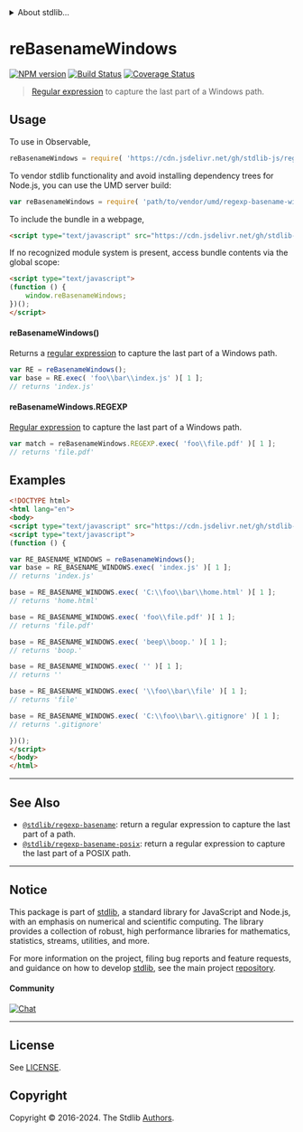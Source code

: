 <!--

@license Apache-2.0

Copyright (c) 2018 The Stdlib Authors.

Licensed under the Apache License, Version 2.0 (the "License");
you may not use this file except in compliance with the License.
You may obtain a copy of the License at

   http://www.apache.org/licenses/LICENSE-2.0

Unless required by applicable law or agreed to in writing, software
distributed under the License is distributed on an "AS IS" BASIS,
WITHOUT WARRANTIES OR CONDITIONS OF ANY KIND, either express or implied.
See the License for the specific language governing permissions and
limitations under the License.

-->


<details>
  <summary>
    About stdlib...
  </summary>
  <p>We believe in a future in which the web is a preferred environment for numerical computation. To help realize this future, we've built stdlib. stdlib is a standard library, with an emphasis on numerical and scientific computation, written in JavaScript (and C) for execution in browsers and in Node.js.</p>
  <p>The library is fully decomposable, being architected in such a way that you can swap out and mix and match APIs and functionality to cater to your exact preferences and use cases.</p>
  <p>When you use stdlib, you can be absolutely certain that you are using the most thorough, rigorous, well-written, studied, documented, tested, measured, and high-quality code out there.</p>
  <p>To join us in bringing numerical computing to the web, get started by checking us out on <a href="https://github.com/stdlib-js/stdlib">GitHub</a>, and please consider <a href="https://opencollective.com/stdlib">financially supporting stdlib</a>. We greatly appreciate your continued support!</p>
</details>

# reBasenameWindows

[![NPM version][npm-image]][npm-url] [![Build Status][test-image]][test-url] [![Coverage Status][coverage-image]][coverage-url] <!-- [![dependencies][dependencies-image]][dependencies-url] -->

> [Regular expression][regexp] to capture the last part of a Windows path.



<section class="usage">

## Usage

To use in Observable,

```javascript
reBasenameWindows = require( 'https://cdn.jsdelivr.net/gh/stdlib-js/regexp-basename-windows@umd/browser.js' )
```

To vendor stdlib functionality and avoid installing dependency trees for Node.js, you can use the UMD server build:

```javascript
var reBasenameWindows = require( 'path/to/vendor/umd/regexp-basename-windows/index.js' )
```

To include the bundle in a webpage,

```html
<script type="text/javascript" src="https://cdn.jsdelivr.net/gh/stdlib-js/regexp-basename-windows@umd/browser.js"></script>
```

If no recognized module system is present, access bundle contents via the global scope:

```html
<script type="text/javascript">
(function () {
    window.reBasenameWindows;
})();
</script>
```

#### reBasenameWindows()

Returns a [regular expression][regexp] to capture the last part of a Windows path. 

```javascript
var RE = reBasenameWindows();
var base = RE.exec( 'foo\\bar\\index.js' )[ 1 ];
// returns 'index.js'
```

#### reBasenameWindows.REGEXP

[Regular expression][regexp] to capture the last part of a Windows path. 

```javascript
var match = reBasenameWindows.REGEXP.exec( 'foo\\file.pdf' )[ 1 ];
// returns 'file.pdf'
```

</section>

<!-- /.usage -->

<section class="examples">

## Examples

<!-- eslint no-undef: "error" -->

```html
<!DOCTYPE html>
<html lang="en">
<body>
<script type="text/javascript" src="https://cdn.jsdelivr.net/gh/stdlib-js/regexp-basename-windows@umd/browser.js"></script>
<script type="text/javascript">
(function () {

var RE_BASENAME_WINDOWS = reBasenameWindows();
var base = RE_BASENAME_WINDOWS.exec( 'index.js' )[ 1 ];
// returns 'index.js'

base = RE_BASENAME_WINDOWS.exec( 'C:\\foo\\bar\\home.html' )[ 1 ];
// returns 'home.html'

base = RE_BASENAME_WINDOWS.exec( 'foo\\file.pdf' )[ 1 ];
// returns 'file.pdf'

base = RE_BASENAME_WINDOWS.exec( 'beep\\boop.' )[ 1 ];
// returns 'boop.'

base = RE_BASENAME_WINDOWS.exec( '' )[ 1 ];
// returns ''

base = RE_BASENAME_WINDOWS.exec( '\\foo\\bar\\file' )[ 1 ];
// returns 'file'

base = RE_BASENAME_WINDOWS.exec( 'C:\\foo\\bar\\.gitignore' )[ 1 ];
// returns '.gitignore'

})();
</script>
</body>
</html>
```

</section>

<!-- /.examples -->

<!-- Section for related `stdlib` packages. Do not manually edit this section, as it is automatically populated. -->

<section class="related">

* * *

## See Also

-   <span class="package-name">[`@stdlib/regexp-basename`][@stdlib/regexp/basename]</span><span class="delimiter">: </span><span class="description">return a regular expression to capture the last part of a path.</span>
-   <span class="package-name">[`@stdlib/regexp-basename-posix`][@stdlib/regexp/basename-posix]</span><span class="delimiter">: </span><span class="description">return a regular expression to capture the last part of a POSIX path.</span>

</section>

<!-- /.related -->

<!-- Section for all links. Make sure to keep an empty line after the `section` element and another before the `/section` close. -->


<section class="main-repo" >

* * *

## Notice

This package is part of [stdlib][stdlib], a standard library for JavaScript and Node.js, with an emphasis on numerical and scientific computing. The library provides a collection of robust, high performance libraries for mathematics, statistics, streams, utilities, and more.

For more information on the project, filing bug reports and feature requests, and guidance on how to develop [stdlib][stdlib], see the main project [repository][stdlib].

#### Community

[![Chat][chat-image]][chat-url]

---

## License

See [LICENSE][stdlib-license].


## Copyright

Copyright &copy; 2016-2024. The Stdlib [Authors][stdlib-authors].

</section>

<!-- /.stdlib -->

<!-- Section for all links. Make sure to keep an empty line after the `section` element and another before the `/section` close. -->

<section class="links">

[npm-image]: http://img.shields.io/npm/v/@stdlib/regexp-basename-windows.svg
[npm-url]: https://npmjs.org/package/@stdlib/regexp-basename-windows

[test-image]: https://github.com/stdlib-js/regexp-basename-windows/actions/workflows/test.yml/badge.svg?branch=v0.2.2
[test-url]: https://github.com/stdlib-js/regexp-basename-windows/actions/workflows/test.yml?query=branch:v0.2.2

[coverage-image]: https://img.shields.io/codecov/c/github/stdlib-js/regexp-basename-windows/main.svg
[coverage-url]: https://codecov.io/github/stdlib-js/regexp-basename-windows?branch=main

<!--

[dependencies-image]: https://img.shields.io/david/stdlib-js/regexp-basename-windows.svg
[dependencies-url]: https://david-dm.org/stdlib-js/regexp-basename-windows/main

-->

[chat-image]: https://img.shields.io/gitter/room/stdlib-js/stdlib.svg
[chat-url]: https://app.gitter.im/#/room/#stdlib-js_stdlib:gitter.im

[stdlib]: https://github.com/stdlib-js/stdlib

[stdlib-authors]: https://github.com/stdlib-js/stdlib/graphs/contributors

[umd]: https://github.com/umdjs/umd
[es-module]: https://developer.mozilla.org/en-US/docs/Web/JavaScript/Guide/Modules

[deno-url]: https://github.com/stdlib-js/regexp-basename-windows/tree/deno
[deno-readme]: https://github.com/stdlib-js/regexp-basename-windows/blob/deno/README.md
[umd-url]: https://github.com/stdlib-js/regexp-basename-windows/tree/umd
[umd-readme]: https://github.com/stdlib-js/regexp-basename-windows/blob/umd/README.md
[esm-url]: https://github.com/stdlib-js/regexp-basename-windows/tree/esm
[esm-readme]: https://github.com/stdlib-js/regexp-basename-windows/blob/esm/README.md
[branches-url]: https://github.com/stdlib-js/regexp-basename-windows/blob/main/branches.md

[stdlib-license]: https://raw.githubusercontent.com/stdlib-js/regexp-basename-windows/main/LICENSE

[regexp]: https://developer.mozilla.org/en-US/docs/Web/JavaScript/Guide/Regular_Expressions

<!-- <related-links> -->

[@stdlib/regexp/basename]: https://github.com/stdlib-js/regexp-basename/tree/umd

[@stdlib/regexp/basename-posix]: https://github.com/stdlib-js/regexp-basename-posix/tree/umd

<!-- </related-links> -->

</section>

<!-- /.links -->
